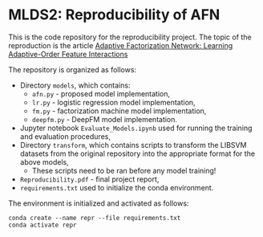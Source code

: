 # MLDS2: Reproducibility of AFN

This is the code repository for the reproducibility project. The topic of the reproduction is the article [Adaptive Factorization Network: Learning Adaptive-Order Feature Interactions](https://arxiv.org/pdf/1909.03276.pdf)

The repository is organized as follows:
* Directory `models`, which contains:
    * `afn.py` - proposed model implementation,
    * `lr.py` - logistic regression model implementation,
    * `fm.py` - factorization machine model implementation,
    * `deepfm.py` - DeepFM model implementation.
* Jupyter notebook `Evaluate_Models.ipynb` used for running the training and evaluation procedures,
* Directory `transform`, which contains scripts to transform the LIBSVM datasets from the original repository into the appropriate format for the above models,
    * These scripts need to be ran before any model training!
* `Reproducibility.pdf` - final project report,
* `requirements.txt` used to initialize the conda environment.

The environment is initialized and activated as follows:
```
conda create --name repr --file requirements.txt
conda activate repr
```
